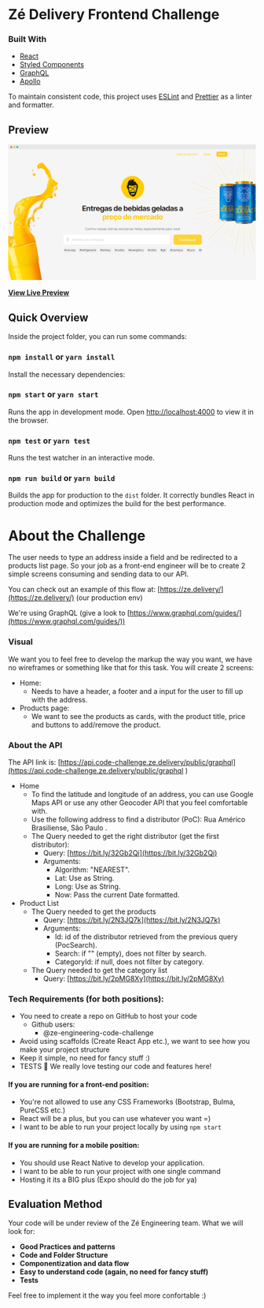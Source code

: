 # Zé Delivery Frontend Challenge

### Built With

- [React](https://pt-br.reactjs.org/)
- [Styled Components](https://styled-components.com/)
- [GraphQL](https://graphql.org/)
- [Apollo](https://www.apollographql.com/)

To maintain consistent code, this project uses [ESLint](https://eslint.org/) and [Prettier](https://prettier.io/) as a linter and formatter.

## Preview

![Preview](/public/screenshot.png)


**[View Live Preview](https://felipebluiz-zedelivery.netlify.app/)**

## Quick Overview

Inside the project folder, you can run some commands:

### `npm install` or `yarn install`

Install the necessary dependencies:

### `npm start` or `yarn start`

Runs the app in development mode.
Open [http://localhost:4000](http://localhost:4000) to view it in the browser.

### `npm test` or `yarn test`

Runs the test watcher in an interactive mode.

### `npm run build` or `yarn build`

Builds the app for production to the `dist` folder. It correctly bundles React in production mode and optimizes the build for the best performance.


# About the Challenge 

The user needs to type an address inside a field and be redirected to a products list page. So your job as a front-end engineer will be to create 2 simple screens consuming and sending data to our API.

You can check out an example of this flow at: [https://ze.delivery/](https://ze.delivery/) (our production env)

We're using GraphQL (give a look to [https://www.graphql.com/guides/](https://www.graphql.com/guides/))

### Visual
We want you to feel free to develop the markup the way you want, we have no wireframes or something like that for this task. You will create 2 screens:
  - Home:
    - Needs to have a header, a footer and a input for the user to fill up with the address.
  - Products page:
    - We want to see the products as cards, with the product title, price and buttons to add/remove the product.

### About the API
The   API   link   is:    [https://api.code-challenge.ze.delivery/public/graphql](https://api.code-challenge.ze.delivery/public/graphql ) 
  - Home
    - To   find   the   latitude   and   longitude   of   an   address, you can use Google Maps API or use any other Geocoder API that you feel comfortable with.
    - Use   the   following   address   to   find   a   distributor (PoC):    Rua   Américo   Brasiliense,   São   Paulo . 
    - The   Query   needed   to   get   the   right   distributor   (get   the   first   distributor):
        - Query:       [https://bit.ly/32Gb2Qi](https://bit.ly/32Gb2Qi)
        - Arguments:
          - Algorithm:   "NEAREST".
          - Lat:   Use   as   String.
          - Long:   Use   as   String.
          - Now:   Pass   the   current   Date   formatted.
  - Product   List
      - The   Query   needed   to   get   the   products
        - Query:    [https://bit.ly/2N3JQ7k](https://bit.ly/2N3JQ7k)
        - Arguments:
          - Id:   id   of   the   distributor retrieved from the previous query (PocSearch).
          - Search:   if   ""   (empty),   does   not   filter   by   search.
          - CategoryId:   if   null,   does   not   filter   by   category.
      - The   Query   needed   to   get   the   category   list
        - Query:    [https://bit.ly/2pMG8Xy](https://bit.ly/2pMG8Xy)


### Tech Requirements (for both positions):
- You need to create a repo on GitHub to host your code
  - Github users:
      - @ze-engineering-code-challenge
- Avoid using scaffolds (Create React App etc.), we want to see how you make your project structure
- Keep it simple, no need for fancy stuff :)
- TESTS 💛 We really love testing our code and features here!
#### If you are running for a front-end position:
- You're not allowed to use any CSS Frameworks (Bootstrap, Bulma, PureCSS etc.)
- React will be a plus, but you can use whatever you want =)
- I want to be able to run your project locally by using `npm start`

#### If you are running for a mobile position:
- You should use React Native to develop your application.
- I want to be able to run your project with one single command
- Hosting it its a BIG plus (Expo should do the job for ya)


## Evaluation Method

Your code will be under review of the Zé Engineering team. What we will look for:
- **Good Practices and patterns**
- **Code and Folder Structure**
- **Componentization and data flow**
- **Easy to understand code (again, no need for fancy stuff)**
- **Tests**

Feel free to implement it the way you feel more confortable :)